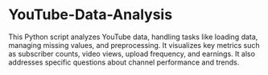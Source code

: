 # YouTube-Data-Analysis
This Python script analyzes YouTube data, handling tasks like loading data, managing missing values, and preprocessing. It visualizes key metrics such as subscriber counts, video views, upload frequency, and earnings. It also addresses specific questions about channel performance and trends.
